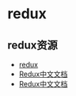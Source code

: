 # redux

## redux资源

* [redux](https://github.com/reduxjs/redux)
* [Redux中文文档](https://www.redux.org.cn/)
* [Redux中文文档](https://cn.redux.js.org/)